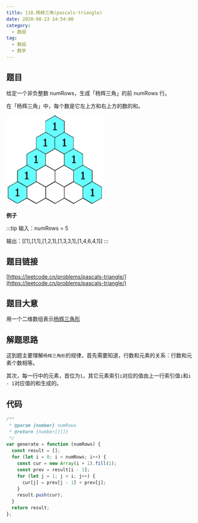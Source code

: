 ```yaml
---
title: 118.杨辉三角(pascals-triangle)
date: 2020-08-23 14:54:00
category:
  - 数组
tag:
  - 数组
  - 数学
---
```


## 题目

给定一个非负整数 numRows，生成「杨辉三角」的前 numRows 行。

在「杨辉三角」中，每个数是它左上方和右上方的数的和。

![杨辉三角](/imgs/PascalTriangleAnimated2.gif)

**例子**

:::tip
输入：numRows = 5

输出：[[1],[1,1],[1,2,1],[1,3,3,1],[1,4,6,4,1]]
:::
## 题目链接

[https://leetcode.cn/problems/pascals-triangle/](https://leetcode.cn/problems/pascals-triangle/)

## 题目大意

用一个二维数组表示[杨辉三角形](https://zh.m.wikipedia.org/zh-hans/%E6%9D%A8%E8%BE%89%E4%B8%89%E8%A7%92%E5%BD%A2)

## 解题思路

这到题主要理解`杨辉三角形`的规律，首先需要知道，行数和元素的关系：行数和元素个数相等。

其次，每一行中的元素，首位为`1`，其它元素索引`i`对应的值由上一行索引值`i`和`i - 1`对应值的和生成的。

## 代码

```javascript
/**
 * @param {number} numRows
 * @return {number[][]}
 */
var generate = function (numRows) {
  const result = [];
  for (let i = 0; i < numRows; i++) {
    const cur = new Array(i + 1).fill(1);
    const prev = result[i - 1];
    for (let j = 1; j < i; j++) {
      cur[j] = prev[j - 1] + prev[j];
    }
    result.push(cur);
  }
  return result;
};
```
